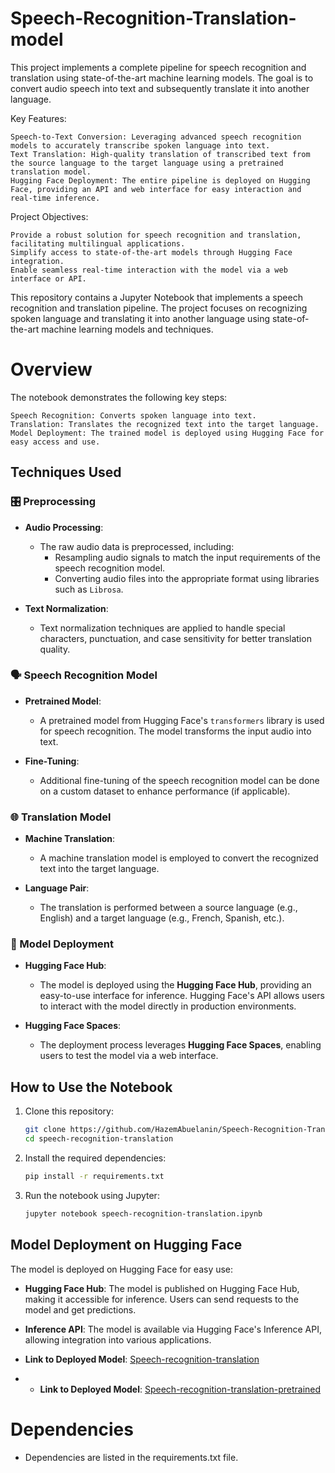 # Speech-Recognition-Translation-model
This project implements a complete pipeline for speech recognition and translation using state-of-the-art machine learning models. The goal is to convert audio speech into text and subsequently translate it into another language.

Key Features:

    Speech-to-Text Conversion: Leveraging advanced speech recognition models to accurately transcribe spoken language into text.
    Text Translation: High-quality translation of transcribed text from the source language to the target language using a pretrained translation model.
    Hugging Face Deployment: The entire pipeline is deployed on Hugging Face, providing an API and web interface for easy interaction and real-time inference.

Project Objectives:

    Provide a robust solution for speech recognition and translation, facilitating multilingual applications.
    Simplify access to state-of-the-art models through Hugging Face integration.
    Enable seamless real-time interaction with the model via a web interface or API.
This repository contains a Jupyter Notebook that implements a speech recognition and translation pipeline. The project focuses on recognizing spoken language and translating it into another language using state-of-the-art machine learning models and techniques.

# Overview

The notebook demonstrates the following key steps:

    Speech Recognition: Converts spoken language into text.
    Translation: Translates the recognized text into the target language.
    Model Deployment: The trained model is deployed using Hugging Face for easy access and use.

## Techniques Used

### 🎛️ Preprocessing

- **Audio Processing**: 
  - The raw audio data is preprocessed, including:
    - Resampling audio signals to match the input requirements of the speech recognition model.
    - Converting audio files into the appropriate format using libraries such as `Librosa`.
  
- **Text Normalization**: 
  - Text normalization techniques are applied to handle special characters, punctuation, and case sensitivity for better translation quality.

### 🗣️ Speech Recognition Model

- **Pretrained Model**: 
  - A pretrained model from Hugging Face's `transformers` library is used for speech recognition. The model transforms the input audio into text.
  
- **Fine-Tuning**: 
  - Additional fine-tuning of the speech recognition model can be done on a custom dataset to enhance performance (if applicable).

### 🌐 Translation Model

- **Machine Translation**: 
  - A machine translation model is employed to convert the recognized text into the target language.

- **Language Pair**: 
  - The translation is performed between a source language (e.g., English) and a target language (e.g., French, Spanish, etc.).

### 🚀 Model Deployment

- **Hugging Face Hub**: 
  - The model is deployed using the **Hugging Face Hub**, providing an easy-to-use interface for inference. Hugging Face's API allows users to interact with the model directly in production environments.
  
- **Hugging Face Spaces**: 
  - The deployment process leverages **Hugging Face Spaces**, enabling users to test the model via a web interface.

## How to Use the Notebook

1. Clone this repository:

    ```bash
    git clone https://github.com/HazemAbuelanin/Speech-Recognition-Translation-model.git
    cd speech-recognition-translation
    ```

2. Install the required dependencies:

    ```bash
    pip install -r requirements.txt
    ```

3. Run the notebook using Jupyter:

    ```bash
    jupyter notebook speech-recognition-translation.ipynb
    ```

## Model Deployment on Hugging Face

The model is deployed on Hugging Face for easy use:

- **Hugging Face Hub**: The model is published on Hugging Face Hub, making it accessible for inference. Users can send requests to the model and get predictions.
  
- **Inference API**: The model is available via Hugging Face's Inference API, allowing integration into various applications.

- **Link to Deployed Model**: [Speech-recognition-translation](https://huggingface.co/spaces/FarahMohsenSamy1/ASR-Translation)

- - **Link to Deployed Model**: [Speech-recognition-translation-pretrained](https://huggingface.co/spaces/FarahMohsenSamy1/ASR)

# Dependencies
- Dependencies are listed in the requirements.txt file. 
